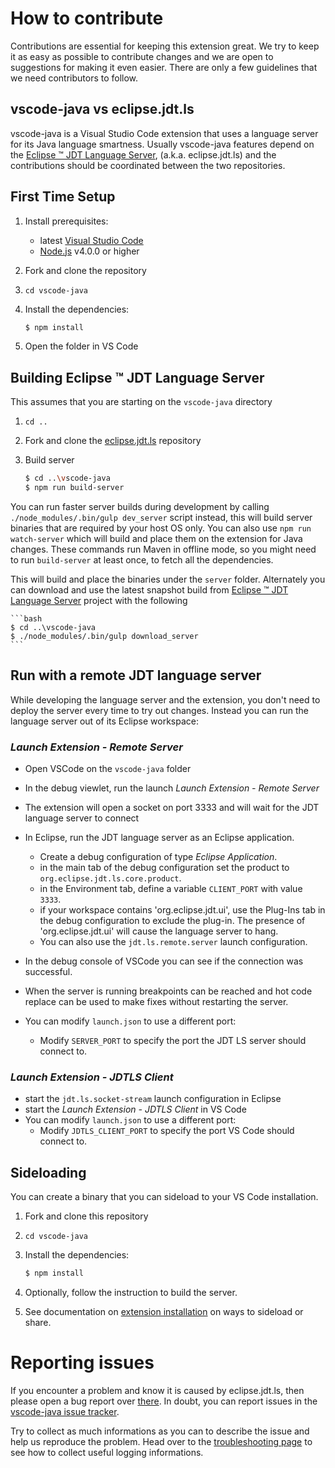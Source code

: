 # How to contribute

Contributions are essential for keeping this extension great.
We try to keep it as easy as possible to contribute changes and we are
open to suggestions for making it even easier.
There are only a few guidelines that we need contributors to follow.

## vscode-java vs eclipse.jdt.ls

vscode-java is a Visual Studio Code extension that uses a language server for its Java language
smartness. Usually vscode-java features depend on the [Eclipse &trade; JDT Language Server](https://github.com/eclipse/eclipse.jdt.ls),
(a.k.a. eclipse.jdt.ls) and the contributions should be coordinated between the two repositories.

## First Time Setup
1. Install prerequisites:
   * latest [Visual Studio Code](https://code.visualstudio.com/)
   * [Node.js](https://nodejs.org/) v4.0.0 or higher
2. Fork and clone the repository
3. `cd vscode-java`
4. Install the dependencies:

	```bash
	$ npm install
	```
5. Open the folder in VS Code

## Building Eclipse &trade; JDT Language Server
This assumes that you are starting on the `vscode-java` directory

1. `cd ..`
2. Fork and clone the [eclipse.jdt.ls](https://github.com/eclipse/eclipse.jdt.ls) repository
3. Build server

	```bash
	$ cd ..\vscode-java
	$ npm run build-server
	```
You can run faster server builds during development by calling `./node_modules/.bin/gulp dev_server` script instead, this will build server binaries that are required by your host OS only. You can also use `npm run watch-server` which will build and place them on the extension for Java changes. These commands run Maven in offline mode, so you might need to run `build-server` at least once, to fetch all the dependencies.

This will build and place the binaries under the `server` folder. Alternately you can download and use the latest snapshot build from [Eclipse &trade; JDT Language Server](https://github.com/eclipse/eclipse.jdt.ls) project with the following

	```bash
	$ cd ..\vscode-java
	$ ./node_modules/.bin/gulp download_server
	```

## Run with a remote JDT language server

While developing the language server and the extension, you don't need to deploy the server every time to try out changes. Instead you can run the language server out of its Eclipse workspace:

### _Launch Extension - Remote Server_

- Open VSCode on the `vscode-java` folder
- In the debug viewlet, run the launch _Launch Extension - Remote Server_
- The extension will open a socket on port 3333 and will wait for the JDT language server to connect
- In Eclipse, run the JDT language server as an Eclipse application. 
   - Create a debug configuration of type _Eclipse Application_.
   - in the main tab of the debug configuration set the product to `org.eclipse.jdt.ls.core.product`.
   - in the Environment tab, define a variable `CLIENT_PORT` with value `3333`.
   - if your workspace contains 'org.eclipse.jdt.ui', use the Plug-Ins tab in the debug configuration to exclude the plug-in. The presence of 'org.eclipse.jdt.ui' will cause the language server to hang. 
   - You can also use the `jdt.ls.remote.server` launch configuration.

- In the debug console of VSCode you can see if the connection was successful.
- When the server is running breakpoints can be reached and hot code replace can be used to make fixes without restarting the server.
- You can modify `launch.json` to use a different port:
    - Modify `SERVER_PORT` to specify the port the JDT LS server should connect to.

### _Launch Extension - JDTLS Client_

- start the `jdt.ls.socket-stream` launch configuration in Eclipse
- start the _Launch Extension - JDTLS Client_ in VS Code
- You can modify `launch.json` to use a different port:
    - Modify `JDTLS_CLIENT_PORT` to specify the port VS Code should connect to.

## Sideloading

You can create a binary that you can sideload to your VS Code installation.

1. Fork and clone this repository
2. `cd vscode-java`
3. Install the dependencies:

	```bash
	$ npm install
	```
4. Optionally, follow the instruction to build the server.
5. See documentation on [extension installation](https://github.com/Microsoft/vscode-docs/blob/master/docs/extensions/publish-extension.md)
on ways to sideload or share.

# Reporting issues
If you encounter a problem and know it is caused by eclipse.jdt.ls, then please open a bug report over [there](https://github.com/eclipse/eclipse.jdt.ls/issues).
In doubt, you can report issues in the [vscode-java issue tracker](https://github.com/redhat-developer/vscode-java/issues).

Try to collect as much informations as you can to describe the issue and help us reproduce the problem. Head over to the [troubleshooting page](https://github.com/redhat-developer/vscode-java/wiki/Troubleshooting#enable-logging) to see how to collect useful logging informations.
